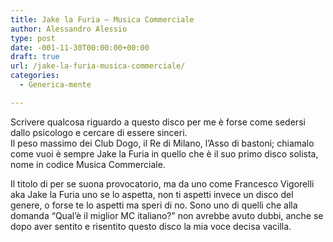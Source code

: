```yaml
---
title: Jake la Furia – Musica Commerciale
author: Alessandro Alessio
type: post
date: -001-11-30T00:00:00+00:00
draft: true
url: /jake-la-furia-musica-commerciale/
categories:
  - Generica-mente

---
```

Scrivere qualcosa riguardo a questo disco per me è forse come sedersi dallo psicologo e cercare di essere sinceri.  
Il peso massimo dei Club Dogo, il Re di Milano, l&#8217;Asso di bastoni; chiamalo come vuoi è sempre Jake la Furia in quello che è il suo primo disco solista, nome in codice Musica Commerciale.

Il titolo di per se suona provocatorio, ma da uno come Francesco Vigorelli aka Jake la Furia uno se lo aspetta, non ti aspetti invece un disco del genere, o forse te lo aspetti ma speri di no. Sono uno di quelli che alla domanda &#8220;Qual&#8217;è il miglior MC italiano?&#8221; non avrebbe avuto dubbi, anche se dopo aver sentito e risentito questo disco la mia voce decisa vacilla.